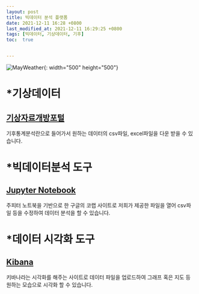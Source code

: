 ```yaml
---
layout: post
title: 빅데이터 분석 플랫폼
date: 2021-12-11 16:28 +0800
last_modified_at: 2021-12-11 16:29:25 +0800
tags: [빅데이터, 기상데이터, 기후]
toc:  true


---
```

![MayWeather](https://user-images.githubusercontent.com/73768243/145668202-3c67849a-a103-4a28-b1e0-a244c0e5c3aa.png){: width="500" height="500"}
# *기상데이터
## [기상자료개방포털](https://data.kma.go.kr/cmmn/main.do)
 기후통계분석란으로 들어가서 원하는 데이터의 csv파일, excel파일을 다운 받을 수 있습니다.

# *빅데이터분석 도구
## [Jupyter Notebook](https://colab.research.google.com/notebooks/welcome.ipynb?hl=ko)
 주피터 노트북을 기반으로 한 구글의 코랩 사이트로 저희가 제공한 파일을 열어 csv파일 등을 수정하여 데이터 분석을 할 수 있습니다.

# *데이터 시각화 도구
## [Kibana](https://www.elastic.co/kr/kibana/) 
 키바나라는 시각화를 해주는 사이트로 데이터 파일을 업로드하여 그래프 혹은 지도 등 원하는 모습으로 시각화 할 수 있습니다.
